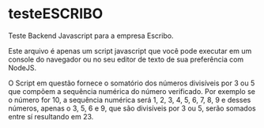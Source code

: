 # testeESCRIBO
Teste Backend Javascript para a empresa Escribo.

Este arquivo é apenas um script javascript que você pode executar em um console do navegador ou no seu editor de texto de sua preferência com NodeJS.

O Script em questão fornece o somatório dos números divisíveis por 3 ou 5 que compõem a sequência numérica do número verificado. 
Por exemplo se o número for 10, a sequência numérica será 1, 2, 3, 4, 5, 6, 7, 8, 9 e desses números, apenas o 3, 5, 6 e 9, que são 
divisíveis por 3 ou 5, serão somados entre sí resultando em 23.
